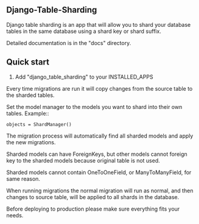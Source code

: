 
Django-Table-Sharding
---------------------

Django table sharding is an app that will allow you to shard your database tables in the
same database using a shard key or shard suffix.

Detailed documentation is in the "docs" directory.

Quick start
-----------

1. Add "django_table_sharding" to your INSTALLED_APPS

Every time migrations are run it will copy changes from the source
table to the sharded tables.

Set the model manager to the models you want to shard into their own tables.
Example::

    objects = ShardManager()

The migration process will automatically find all sharded models and apply the
new migrations.

Sharded models can have ForeignKeys, but other models cannot foreign key to the sharded
models because original table is not used.

Sharded models cannot contain OneToOneField, or ManyToManyField, for same reason.

When running migrations the normal migration will run as normal, and then changes to source table,
will be applied to all shards in the database.

Before deploying to production please make sure everything fits your needs.

